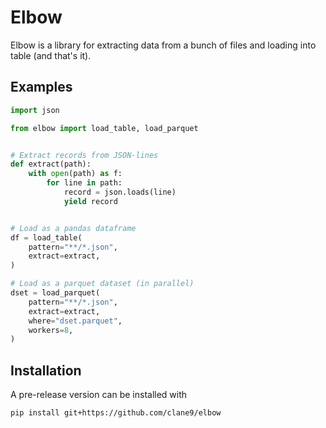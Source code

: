 # Elbow

Elbow is a library for extracting data from a bunch of files and loading into table (and that's it).

## Examples

```python
import json

from elbow import load_table, load_parquet


# Extract records from JSON-lines
def extract(path):
    with open(path) as f:
        for line in path:
            record = json.loads(line)
            yield record


# Load as a pandas dataframe
df = load_table(
    pattern="**/*.json",
    extract=extract,
)

# Load as a parquet dataset (in parallel)
dset = load_parquet(
    pattern="**/*.json",
    extract=extract,
    where="dset.parquet",
    workers=8,
)
```

## Installation

A pre-release version can be installed with

```
pip install git+https://github.com/clane9/elbow
```
